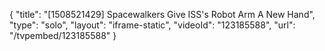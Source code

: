 {
    "title": "[1508521429] Spacewalkers Give ISS's Robot Arm A New Hand",
    "type": "solo",
    "layout": "iframe-static",
    "videoId": "123185588",
    "url": "\/tvpembed\/123185588"
}